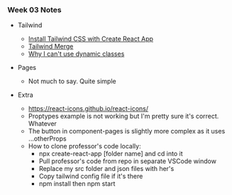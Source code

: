 ### Week 03 Notes

- Tailwind
    - [Install Tailwind CSS with Create React App](https://v3.tailwindcss.com/docs/guides/create-react-app)
    - [Tailwind Merge](https://www.npmjs.com/package/tailwind-merge)
    - [Why I can't use dynamic classes](https://tailwindcss.com/docs/detecting-classes-in-source-files)

- Pages
    - Not much to say. Quite simple

- Extra
    - https://react-icons.github.io/react-icons/
    - Proptypes example is not working but I'm pretty sure it's correct. Whatever
    - The button in component-pages is slightly more complex as it uses ...otherProps
    - How to clone professor's code locally:
        - npx create-react-app [folder name] and cd into it
        - Pull professor's code from repo in separate VSCode window
        - Replace my src folder and json files with her's
        - Copy tailwind config file if it's there
        - npm install then npm start
